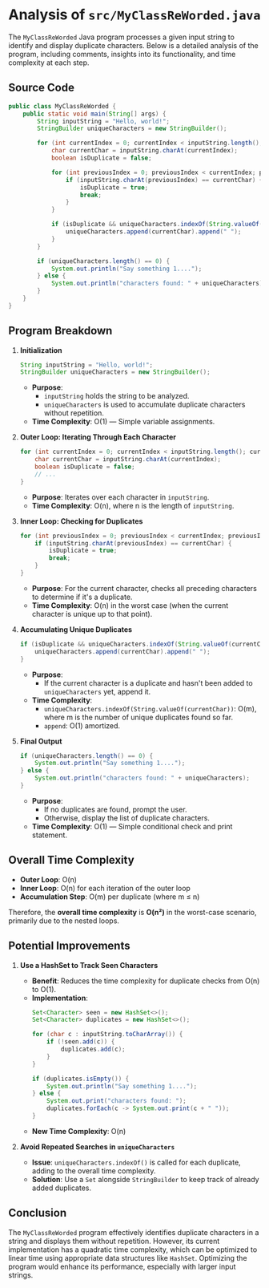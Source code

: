 # Analysis of `src/MyClassReWorded.java`

The `MyClassReWorded` Java program processes a given input string to identify and display duplicate characters. Below is a detailed analysis of the program, including comments, insights into its functionality, and time complexity at each step.

## Source Code

```java
public class MyClassReWorded {
    public static void main(String[] args) {
        String inputString = "Hello, world!"; 
        StringBuilder uniqueCharacters = new StringBuilder(); 

        for (int currentIndex = 0; currentIndex < inputString.length(); currentIndex++) { // O(n)
            char currentChar = inputString.charAt(currentIndex);
            boolean isDuplicate = false;

            for (int previousIndex = 0; previousIndex < currentIndex; previousIndex++) { // O(n)
                if (inputString.charAt(previousIndex) == currentChar) {
                    isDuplicate = true;
                    break; 
                }
            }

            if (isDuplicate && uniqueCharacters.indexOf(String.valueOf(currentChar)) == -1) {
                uniqueCharacters.append(currentChar).append(" ");
            }
        }

        if (uniqueCharacters.length() == 0) {
            System.out.println("Say something 1....");
        } else {
            System.out.println("characters found: " + uniqueCharacters);
        }
    }
}
```

## Program Breakdown

1. **Initialization**
    ```java
    String inputString = "Hello, world!"; 
    StringBuilder uniqueCharacters = new StringBuilder(); 
    ```
    - **Purpose**: 
        - `inputString` holds the string to be analyzed.
        - `uniqueCharacters` is used to accumulate duplicate characters without repetition.
    - **Time Complexity**: O(1) — Simple variable assignments.

2. **Outer Loop: Iterating Through Each Character**
    ```java
    for (int currentIndex = 0; currentIndex < inputString.length(); currentIndex++) { // O(n)
        char currentChar = inputString.charAt(currentIndex);
        boolean isDuplicate = false;
        // ...
    }
    ```
    - **Purpose**: Iterates over each character in `inputString`.
    - **Time Complexity**: O(n), where n is the length of `inputString`.

3. **Inner Loop: Checking for Duplicates**
    ```java
    for (int previousIndex = 0; previousIndex < currentIndex; previousIndex++) { // O(n)
        if (inputString.charAt(previousIndex) == currentChar) {
            isDuplicate = true;
            break; 
        }
    }
    ```
    - **Purpose**: For the current character, checks all preceding characters to determine if it's a duplicate.
    - **Time Complexity**: O(n) in the worst case (when the current character is unique up to that point).

4. **Accumulating Unique Duplicates**
    ```java
    if (isDuplicate && uniqueCharacters.indexOf(String.valueOf(currentChar)) == -1) {
        uniqueCharacters.append(currentChar).append(" ");
    }
    ```
    - **Purpose**: 
        - If the current character is a duplicate and hasn't been added to `uniqueCharacters` yet, append it.
    - **Time Complexity**:
        - `uniqueCharacters.indexOf(String.valueOf(currentChar))`: O(m), where m is the number of unique duplicates found so far.
        - `append`: O(1) amortized.

5. **Final Output**
    ```java
    if (uniqueCharacters.length() == 0) {
        System.out.println("Say something 1....");
    } else {
        System.out.println("characters found: " + uniqueCharacters);
    }
    ```
    - **Purpose**: 
        - If no duplicates are found, prompt the user.
        - Otherwise, display the list of duplicate characters.
    - **Time Complexity**: O(1) — Simple conditional check and print statement.

## Overall Time Complexity

- **Outer Loop**: O(n)
- **Inner Loop**: O(n) for each iteration of the outer loop
- **Accumulation Step**: O(m) per duplicate (where m ≤ n)

Therefore, the **overall time complexity** is **O(n²)** in the worst-case scenario, primarily due to the nested loops.

## Potential Improvements

1. **Use a HashSet to Track Seen Characters**
    - **Benefit**: Reduces the time complexity for duplicate checks from O(n) to O(1).
    - **Implementation**:
        ```java
        Set<Character> seen = new HashSet<>();
        Set<Character> duplicates = new HashSet<>();

        for (char c : inputString.toCharArray()) {
            if (!seen.add(c)) {
                duplicates.add(c);
            }
        }

        if (duplicates.isEmpty()) {
            System.out.println("Say something 1....");
        } else {
            System.out.print("characters found: ");
            duplicates.forEach(c -> System.out.print(c + " "));
        }
        ```
    - **New Time Complexity**: O(n)

2. **Avoid Repeated Searches in `uniqueCharacters`**
    - **Issue**: `uniqueCharacters.indexOf()` is called for each duplicate, adding to the overall time complexity.
    - **Solution**: Use a `Set` alongside `StringBuilder` to keep track of already added duplicates.

## Conclusion

The `MyClassReWorded` program effectively identifies duplicate characters in a string and displays them without repetition. However, its current implementation has a quadratic time complexity, which can be optimized to linear time using appropriate data structures like `HashSet`. Optimizing the program would enhance its performance, especially with larger input strings.